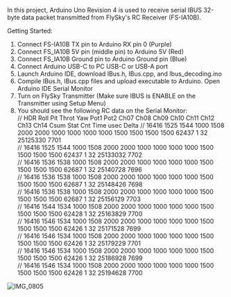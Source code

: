 In this project, Arduino Uno Revision 4 is used to receive serial IBUS 32-byte data packet transmitted from FlySky's RC Receiver (FS-IA10B).

Getting Started:

1. Connect FS-IA10B TX pin to Arduino RX pin 0 (Purple)
2. Connect FS_IA10B 5V pin (middle pin) to Arduino 5V (Red)
3. Connect FS_IA10B Ground pin to Arduino Ground pin (Blue)
4. Connect Arduino USB-C to PC USB-C or USB-A port
5. Launch Arduino IDE, download IBus.h, IBus.cpp, and Ibus_decoding.ino
6. Compile IBus.h, IBus.cpp files and upload executable to Arduino.  Open Arduino IDE Serial Monitor
7. Turn on FlySky Transmitter (Make sure IBUS is ENABLE on the Transmitter using Setup Menu)
8. You should see the following RC data on the Serial Monitor:                                                  
// HDR   Roll Pit Throt Yaw  Pot1 Pot2 Ch07 Ch08 Ch09 Ch10 Ch11 Ch12 Ch13 Ch14 Csum  Stat  Cnt Time usec  Delta
// 16416 1525 1544 1000 1508 2000 2000 1000 1000 1000 1000 1500 1500 1500 1500 62437   1    32 25125330   7701  
// 16416 1525 1544 1000 1508 2000 2000 1000 1000 1000 1000 1500 1500 1500 1500 62437   1    32 25133032   7702  
// 16416 1536 1538 1000 1508 2000 2000 1000 1000 1000 1000 1500 1500 1500 1500 62687   1    32 25140728   7696  
// 16416 1536 1538 1000 1508 2000 2000 1000 1000 1000 1000 1500 1500 1500 1500 62687   1    32 25148426   7698  
// 16416 1536 1538 1000 1508 2000 2000 1000 1000 1000 1000 1500 1500 1500 1500 62687   1    32 25156129   7703  
// 16416 1544 1534 1000 1508 2000 2000 1000 1000 1000 1000 1500 1500 1500 1500 62428   1    32 25163829   7700  
// 16416 1546 1534 1000 1508 2000 2000 1000 1000 1000 1000 1500 1500 1500 1500 62426   1    32 25171528   7699  
// 16416 1546 1534 1000 1508 2000 2000 1000 1000 1000 1000 1500 1500 1500 1500 62426   1    32 25179229   7701  
// 16416 1546 1534 1000 1508 2000 2000 1000 1000 1000 1000 1500 1500 1500 1500 62426   1    32 25186928   7699  
// 16416 1546 1534 1000 1508 2000 2000 1000 1000 1000 1000 1500 1500 1500 1500 62426   1    32 25194628   7700  
   

![IMG_0805](https://github.com/terrerock/IBUS-Arduino-Comm/assets/126227459/47381785-271b-41db-90f7-3521b4029ac0)
